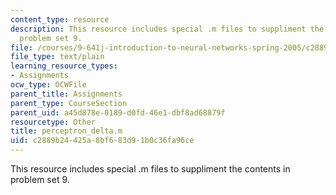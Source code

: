 ```yaml
---
content_type: resource
description: This resource includes special .m files to suppliment the contents in
  problem set 9.
file: /courses/9-641j-introduction-to-neural-networks-spring-2005/c2889b24425a8bf683d91b0c36fa96ce_perceptron_delta.m
file_type: text/plain
learning_resource_types:
- Assignments
ocw_type: OCWFile
parent_title: Assignments
parent_type: CourseSection
parent_uid: a45d878e-0189-d0fd-46e1-dbf8ad68879f
resourcetype: Other
title: perceptron_delta.m
uid: c2889b24-425a-8bf6-83d9-1b0c36fa96ce
---
```

This resource includes special .m files to suppliment the contents in problem set 9.

